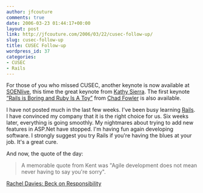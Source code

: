 ```yaml
---
author: jfcouture
comments: true
date: 2006-03-23 01:44:17+00:00
layout: post
link: http://jfcouture.com/2006/03/22/cusec-follow-up/
slug: cusec-follow-up
title: CUSEC Follow-up
wordpress_id: 37
categories:
- CUSEC
- Rails
---
```


For those of you who missed CUSEC, another keynote is now available at
[SOENlive](http://www.soenlive.com/2006/03/22/kathy-people-are-still-talking-about-you/), this time the great keynote from [Kathy Sierra](http://headrush.typepad.com/creating_passionate_users/). The first keynote [“Rails is Boring and Ruby Is A Toy”](http://www.soenlive.com/2006/02/26/episode-001-chad-fowler-presents-rails-is-boring/) from [Chad Fowler](http://www.chadfowler.com/) is also available.

I have not posted much in the last few weeks. I've been busy learning [Rails](http://www.rubyonrails.org/). I have convinced my company that it is the right choice for us.  Six weeks later, everything is going smoothly. My nightmares about trying to add new features in ASP.Net have stopped. I'm having fun again developing software. I strongly suggest you try Rails if you're having the blues at your job. It's a great cure.

And now, the quote of the day:


<blockquote>A memorable quote from Kent was "Agile development does not mean never having to say you're sorry". </blockquote>


[Rachel Davies: Beck on Responsibility](http://www.twelve71.org/blogs/rachel/archives/000854.html)
